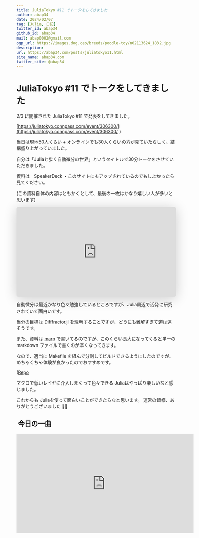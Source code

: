 ```yaml
---
title: JuliaTokyo #11 でトークをしてきました
author: abap34
date: 2024/02/07
tag: [Julia, 日記]
twitter_id: abap34
github_id: abap34
mail: abap0002@gmail.com
ogp_url: https://images.dog.ceo/breeds/poodle-toy/n02113624_1832.jpg
description: 
url: https://abap34.com/posts/juliatokyo11.html
site_name: abap34.com
twitter_site: @abap34
---
```



# JuliaTokyo #11 でトークをしてきました

2/3 に開催された JuliaTokyo #11 で発表をしてきました。

[https://juliatokyo.connpass.com/event/306300/](https://juliatokyo.connpass.com/event/306300/ )

当日は現地50人くらい + オンラインでも30人くらいの方が見ていたらしく、結構盛り上がっていました。

自分は「Juliaと歩く自動微分の世界」というタイトルで30分トークをさせていただきました。

資料は　SpeakerDeck ・このサイトにもアップされているのでもしよかったら見てください。

(この資料自体の内容はともかくとして、最後の一枚はかなり嬉しい人が多いと思います)


<iframe class="speakerdeck-iframe" frameborder="0" src="https://speakerdeck.com/player/95948ff2f7a14389992dc1c79d92f5cf" title="Julia Tokyo #11 トーク: 「Juliaで歩く自動微分」" allowfullscreen="true" style="border: 0px; background: padding-box padding-box rgba(0, 0, 0, 0.1); margin: 0px; padding: 0px; border-radius: 6px; box-shadow: rgba(0, 0, 0, 0.2) 0px 5px 40px; width: 100%; height: auto; aspect-ratio: 560 / 315;" data-ratio="1.7777777777777777"></iframe>


自動微分は最近かなり色々勉強しているところですが、Julia周辺で活発に研究されていて面白いです。

当分の目標は [Difffractor.jl](https://github.com/JuliaDiff/Diffractor.jl) を理解することですが、どうにも難解すぎて道は遠そうです。


また、資料は [marp](https://marp.app/) で書いてるのですが、このくらい長大になってくると単一の markdown ファイルで書くのが辛くなってきます。

なので、適当に Makefile を組んで分割してビルドできるようにしたのですが、めちゃくちゃ体験が良かったのでおすすめです。

([Repo](https://github.com/abap34/juliatokyo11) 

マクロで低いレイヤに介入しまくって色々できる Juliaはやっぱり楽しいなと感じました。

これからも Juliaを使って面白いことができたらなと思います。 運営の皆様、ありがとうございました  🙇‍♂️  


##  今日の一曲

<iframe width="560" height="315" src="https://www.youtube.com/embed/1RnBDQJyQdI?si=Cm1J6VjCufCCiNrz" title="YouTube video player" frameborder="0" allow="accelerometer; autoplay; clipboard-write; encrypted-media; gyroscope; picture-in-picture; web-share" allowfullscreen></iframe>
